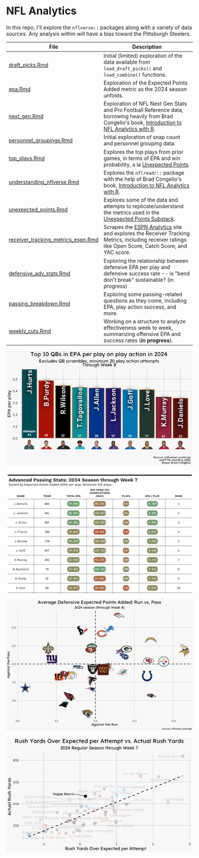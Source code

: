 # NFL Analytics 

In this repo, I'll explore the `nflverse::` packages along with a variety of data sources. Any analysis within will have a bias toward the Pittsburgh Steelers.

| File | Description |
|------|-------------|
| [draft_picks.Rmd](draft_picks.Rmd) | Initial (limited) exploration of the data available from `load_draft_picks()` and `load_combine()` functions. |
| [epa.Rmd](epa.Rmd) | Exploration of the Expected Points Added metric as the 2024 season unfolds. |
| [next_gen.Rmd](next_gen.Rmd) | Exploration of NFL Next Gen Stats and Pro Football Reference data, borrowing heavily from Brad Congelio's book, [Introduction to NFL Analytics with R](https://bradcongelio.com/nfl-analytics-with-r-book/). |
| [personnel_groupings.Rmd](personnel_groupings.Rmd) | Initial exploration of snap count and personnel grouping data. |
| [top_plays.Rmd](top_plays.Rmd) | Explores the top plays from prior games, in terms of EPA and win probability, a la [Unexpected Points](https://www.unexpectedpoints.com/). |
| [understanding_nflverse.Rmd](understanding_nflverse.Rmd) | Explores the `nflreadr::` package with the help of Brad Congelio's book, [Introduction to NFL Analytics with R](https://bradcongelio.com/nfl-analytics-with-r-book/). |
| [unexpected_points.Rmd](unexpected_points.Rmd) | Explores some of the data and attempts to replicate/understand the metrics used in the [Unexpected Points Substack](https://www.unexpectedpoints.com/). |
| [receiver_tracking_metrics_espn.Rmd](receiver_tracking_metrics_espn.Rmd) | Scrapes the [ESPN Analytics](https://espnanalytics.com/receivers) site and explores the Receiver Tracking Metrics, including receiver ratings like Open Score, Catch Score, and YAC score. |
| [defensive_adv_stats.Rmd](defensive_adv_stats.Rmd) | Exploring the relationship between defensive EPA per play and defensive success rate -- is "bend don't break" sustainable? (in progress) |
| [passing_breakdown.Rmd](passing_breakdown.Rmd) | Exploring some passing-related questions as they come, including EPA, play action success, and more. |
| [weekly_cuts.Rmd](weekly_cuts.Rmd) | Working on a structure to analyze effectiveness week to week, summarizing offensive EPA and success rates (**in progress**). |

![2024 EPA per play on play action passes](images/epa_play_action.png)

![2024 NFL Quarterbacks and EPA metrics](images/ranked_qb_epa.png)

![2024 Defensive EPA metrics: Run vs. Pass](images/defensive_epa.png)

![2024 Rush yards over expected vs. total rush yards](images/rush_yards_oe.png)